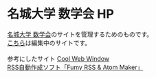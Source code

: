 # 名城大学 数学会 HP

<a href="http://math.meijo-u.ac.jp/sugakukai/index.html">名城大学 数学会</a>のサイトを管理するためのものです。<br />
<a href="https://ootubasa.github.io/meijo-sugakukai/index.html">こちら</a>は編集中のサイトです。
<br><br>
参考にしたサイト
<a href="http://www.coolwebwindow.com">Cool Web Window</a><br>
<a href="http://www.nishishi.com/soft/rssmaker">RSS自動作成ソフト「Fumy RSS & Atom Maker」</a>
